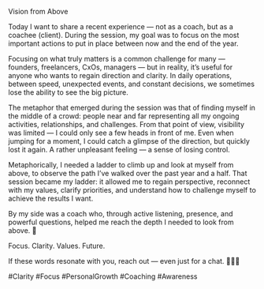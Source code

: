 Vision from Above

Today I want to share a recent experience — not as a coach, but as a coachee (client).
During the session, my goal was to focus on the most important actions to put in place between now and the end of the year.

Focusing on what truly matters is a common challenge for many — founders, freelancers, CxOs, managers — but in reality, it’s useful for anyone who wants to regain direction and clarity.
In daily operations, between speed, unexpected events, and constant decisions, we sometimes lose the ability to see the big picture.

The metaphor that emerged during the session was that of finding myself in the middle of a crowd: people near and far representing all my ongoing activities, relationships, and challenges.
From that point of view, visibility was limited — I could only see a few heads in front of me. Even when jumping for a moment, I could catch a glimpse of the direction, but quickly lost it again.
A rather unpleasant feeling — a sense of losing control.

Metaphorically, I needed a ladder to climb up and look at myself from above, to observe the path I’ve walked over the past year and a half.
That session became my ladder: it allowed me to regain perspective, reconnect with my values, clarify priorities, and understand how to challenge myself to achieve the results I want.

By my side was a coach who, through active listening, presence, and powerful questions, helped me reach the depth I needed to look from above. 🦅

Focus. Clarity. Values. Future.

If these words resonate with you, reach out — even just for a chat.
🙏🏼🔥

#Clarity #Focus #PersonalGrowth #Coaching #Awareness
